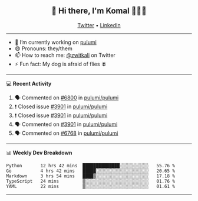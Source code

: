 <h2 align="center"> 👋 Hi there, I'm Komal 🧑🏾‍💻 </h2>
<p align="center">
    <a href="https://twitter.com/zwitkali">Twitter</a> •
    <a href="https://www.linkedin.com/in/komal-ali/">LinkedIn</a>
</p>

--------

- 🔭 I’m currently working on [pulumi](https://github.com/pulumi/pulumi)
- 😄 Pronouns: they/them
- 📫 How to reach me: [@zwitkali](https://twitter.com/zwitkali) on Twitter
- ⚡ Fun fact: My dog is afraid of flies 🪰

--------
💻 **Recent Activity**

<!--START_SECTION:activity-->
1. 🗣 Commented on [#6800](https://github.com/pulumi/pulumi/issues/6800) in [pulumi/pulumi](https://github.com/pulumi/pulumi)
2. ❗️ Closed issue [#3901](https://github.com/pulumi/pulumi/issues/3901) in [pulumi/pulumi](https://github.com/pulumi/pulumi)
3. ❗️ Closed issue [#3901](https://github.com/pulumi/pulumi/issues/3901) in [pulumi/pulumi](https://github.com/pulumi/pulumi)
4. 🗣 Commented on [#3901](https://github.com/pulumi/pulumi/issues/3901) in [pulumi/pulumi](https://github.com/pulumi/pulumi)
5. 🗣 Commented on [#6768](https://github.com/pulumi/pulumi/issues/6768) in [pulumi/pulumi](https://github.com/pulumi/pulumi)
<!--END_SECTION:activity-->

--------

📊 **Weekly Dev Breakdown**
<!--START_SECTION:waka-->
```text
Python       12 hrs 42 mins  ██████████████░░░░░░░░░░░   55.76 % 
Go           4 hrs 42 mins   █████░░░░░░░░░░░░░░░░░░░░   20.65 % 
Markdown     3 hrs 54 mins   ████▒░░░░░░░░░░░░░░░░░░░░   17.18 % 
TypeScript   24 mins         ▒░░░░░░░░░░░░░░░░░░░░░░░░   01.76 % 
YAML         22 mins         ▒░░░░░░░░░░░░░░░░░░░░░░░░   01.61 % 
```
<!--END_SECTION:waka-->

--------